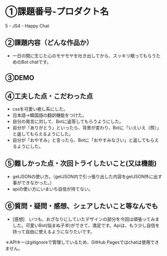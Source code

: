 # ①課題番号-プロダクト名
5 - JS4 - Happy Chat

## ②課題内容（どんな作品か）
- 一日の間に生じた心のモヤモヤを吐き出してから、スッキリ眠ってもらうためのBot chatです。

## ③DEMO
 

## ④工夫した点・こだわった点
- cssを可愛い癒し系にした。
- 日本語→韓国語の翻訳機能をつけた。
- 自分の発言に対して、Botに返答してもらうようにした。
- 自分が「ありがとう」といったら、背景が変わり、Botに「いえいえ（照）」と返してもらえるようにした。
- 自分が「おやすみ」と言ったら、Botに「おやすみなさい」と返してもらえるようにした。

## ⑤難しかった点・次回トライしたいこと(又は機能)
- getJSONの使い方。（getJSON内で引っ張り出した内容をgetJSON外に出す事ができなかった。）
- apiの使い方にいまいち自信が持てない。


## ⑥質問・疑問・感想、シェアしたいこと等なんでも
- [感想]　いつも、おざなりにしていたデザインの部分を今回は頑張ってみました。可愛いBot(悩まぬ子羊)ができて、満足です。Apiは、もう少し自信を持って自由に使えるようになりたいです。

＊APIキーはgitignoreで管理しているため、GitHub Pagesではchatは使用できません。

